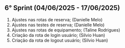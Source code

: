 ## 6° Sprint (04/06/2025 - 17/06/2025)  

1. Ajustes nas rotas de reserva; (Danielle Melo)
2. Ajustes nas testes de reserva; (Danielle Melo)
3. Ajustes nas rotas de equipamento; (Taline Rodrigues)
4. Criação da rota de login usuário; (Silvio Huan)
5. Criação da rota de logout usuário; (Silvio Huan)
